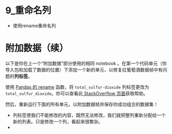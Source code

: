 # 9_重命名列

- 使用rename重命名列

# 附加数据（续）

以下是你在上一个“附加数据”部分使用的相同 notebook 。在第一个代码单元（你导入包和加载了数据的位置）下添加一个新的单元，以修复红葡萄酒数据帧中有问题的**列标签**。

使用 [Pandas 的 rename](https://pandas.pydata.org/pandas-docs/stable/generated/pandas.DataFrame.rename.html) 函数，将 `total_sulfur-dioxide` 列标签更改为 `total_sulfur_dioxide`。你可以查看此[ StackOverflow 页面](https://stackoverflow.com/questions/20868394/changing-a-specific-column-name-in-pandas-dataframe)获取帮助。

然后，重新运行下面的所有单元，以附加数据帧并保存你成功组合的数据集！



- 列标签使我们不能修改的内容，既然无法修改，我们就把整列重新分配给一个新的列表。只是修改一个列，看起来很繁杂。
- 

